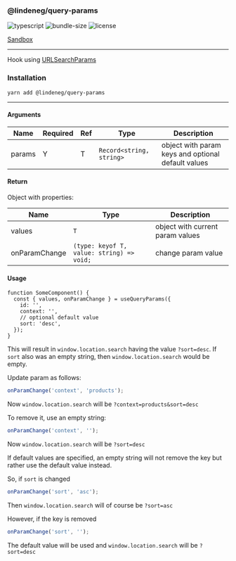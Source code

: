 ### @lindeneg/query-params

![typescript](https://badgen.net/badge/icon/typescript?icon=typescript&label) ![bundle-size](https://badgen.net/bundlephobia/min/@lindeneg/query-params) ![license](https://badgen.net/npm/license/@lindeneg/query-params)

[Sandbox](https://codesandbox.io/s/lindeneg-query-params-rnmi9)

---

Hook using [URLSearchParams](https://developer.mozilla.org/en-US/docs/Web/API/URLSearchParams)

### Installation

`yarn add @lindeneg/query-params`

---

#### Arguments

| Name   | Required | Ref | Type                     | Description                                        |
| ------ | -------- | --- | ------------------------ | -------------------------------------------------- |
| params | Y        | T   | `Record<string, string>` | object with param keys and optional default values |

#### Return

Object with properties:

| Name          | Type                                      | Description                      |
| ------------- | ----------------------------------------- | -------------------------------- |
| values        | `T`                                       | object with current param values |
| onParamChange | `(type: keyof T, value: string) => void;` | change param value               |

#### Usage

```tsx
function SomeComponent() {
  const { values, onParamChange } = useQueryParams({
    id: '',
    context: '',
    // optional default value
    sort: 'desc',
  });
}
```

This will result in `window.location.search` having the value `?sort=desc`. If `sort` also was an empty string, then `window.location.search` would be empty.

Update param as follows:

```ts
onParamChange('context', 'products');
```

Now `window.location.search` will be `?context=products&sort=desc`

To remove it, use an empty string:

```ts
onParamChange('context', '');
```

Now `window.location.search` will be `?sort=desc`

If default values are specified, an empty string will not remove the key but rather use the default value instead.

So, if `sort` is changed

```ts
onParamChange('sort', 'asc');
```

Then `window.location.search` will of course be `?sort=asc`

However, if the key is removed

```ts
onParamChange('sort', '');
```

The default value will be used and `window.location.search` will be `?sort=desc`
